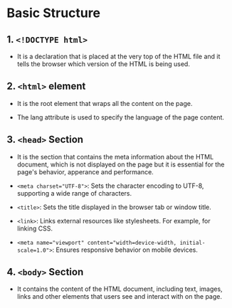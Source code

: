 # Basic Structure

## 1. `<!DOCTYPE html>`

- It is a declaration that is placed at the very top of the HTML file and it tells the browser which version of the HTML is being used.

## 2. `<html>` element

- It is the root element that wraps all the content on the page.

- The lang attribute is used to specify the language of the page content.

## 3. `<head>` Section

- It is the section that contains the meta information about the HTML document, which is not displayed on the page but it is essential for the page's behavior, apperance and performance.

- `<meta charset="UTF-8">`: Sets the character encoding to UTF-8, supporting a wide range of characters.

- `<title>`: Sets the title displayed in the browser tab or window title.

- `<link>`: Links external resources like stylesheets. For example, <link rel="stylesheet" href="styles.css"> for linking CSS.

- `<meta name="viewport" content="width=device-width, initial-scale=1.0">`: Ensures responsive behavior on mobile devices.

## 4. `<body>` Section

- It contains the content of the HTML document, including text, images, links and other elements that users see and interact with on the page.
